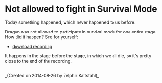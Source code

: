 # Not allowed to fight in Survival Mode

Today something happened, which never happened to us before.

Dragon was not allowed to participate in survival mode for one entire stage. How did it happen? See for yourself:

* [download recording](https://app.box.com/s/j90z67shazma2yevtotp)

It happens in the stage before the stage, in which we all die, so it's pretty close to the end of the recording.

<br>
_(Created on 2014-08-26 by Zelphir Kaltstahl)_
